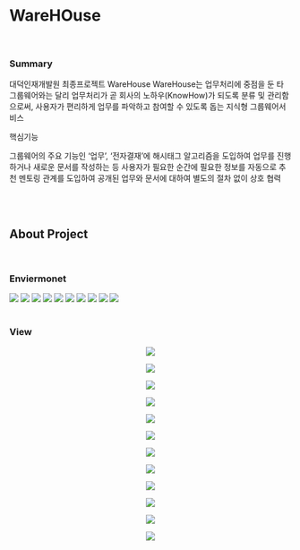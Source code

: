 # WareHOuse


  <br>

### Summary

대덕인재개발원 최종프로젝트 WareHouse
WareHouse는 업무처리에 중점을 둔 타 그룹웨어와는 달리 업무처리가 곧 회사의 노하우(KnowHow)가 되도록 분류 및 관리함으로써, 사용자가 편리하게 업무를 파악하고 참여할 수 있도록 돕는 지식형 그룹웨어서비스

핵심기능

그룹웨어의 주요 기능인 ‘업무’, ‘전자결재’에 해시태그 알고리즘을 도입하여 업무를 진행하거나 새로운 문서를 작성하는 등 사용자가 필요한 순간에 필요한 정보를 자동으로 추천
멘토링 관계를 도입하여 공개된 업무와 문서에 대하여 별도의 절차 없이 상호 협력

  



  <br>

  <br>

  

## About Project
  

  <br>

### Enviermonet






<div>
  
<img src="https://img.shields.io/badge/HTML5-E34F26?style=flat-square&logo=HTML5&logoColor=white"/>
<img src="https://img.shields.io/badge/CSS-1572B6?style=flat-square&logo=CSS3&logoColor=white"/>
<img src="https://img.shields.io/badge/JavaScript-F7DF1E?style=flat-square&logo=JavaScript&logoColor=white"/>
<img src="https://img.shields.io/badge/Java-007396?style=flat-square&logo=Java&logoColor=white"/>
<img src="https://img.shields.io/badge/Oracle-F80000?style=flat-square&logo=Oracle&logoColor=white"/>
<img src="https://img.shields.io/badge/Eclipse IDE-2C2255?style=flat-square&logo=Eclipse IDE&logoColor=white"/>
<img src="https://img.shields.io/badge/Bootstrap-7952B3?style=flat-square&logo=Bootstrap&logoColor=white"/>
<img src="https://img.shields.io/badge/Apache Tomcat-F8DC75?style=flat-square&logo=Apache Tomcat&logoColor=black"/>
<img src="https://img.shields.io/badge/jQuery-0769AD?style=flat-square&logo=jQuery&logoColor=white"/> 
<img src="https://img.shields.io/badge/Redmine-B32024?style=flat-square&logo=Redmine&logoColor=white"/>
  
</div>
  


  <br>

### View

<p align="center"> <img src="https://github.com/ejm111333/CGBox/assets/66450798/43fd4cc4-a217-4fa2-a687-b423d1ce7218"> 
</p>
<p align="center"> <img src="https://github.com/ejm111333/CGBox/assets/66450798/1152ce06-aacf-4dbe-94cb-952c9c6a02cc">
</p>
<p align="center"> <img src="https://github.com/ejm111333/CGBox/assets/66450798/d3f9d91e-a074-486c-b17f-a244fb14b7b7">
</p>
<p align="center"> <img src="https://github.com/ejm111333/CGBox/assets/66450798/7b008e00-782c-4dfb-beca-8db6279664c9">
</p>
<p align="center"> <img src="https://github.com/ejm111333/CGBox/assets/66450798/3445658f-512b-4856-91a0-c978f79eea80">
</p>
<p align="center"> <img src="https://github.com/ejm111333/CGBox/assets/66450798/afba4f4d-e925-499d-9b8d-d57f731e4bd6">
</p>
<p align="center"> <img src="https://github.com/ejm111333/CGBox/assets/66450798/cb21602f-5126-459e-a239-4d786b25e976">
</p>
<p align="center"> <img src="https://github.com/ejm111333/CGBox/assets/66450798/50eeab81-ad54-4902-ae83-376108c02a23">
</p>
<p align="center"> <img src="https://github.com/ejm111333/CGBox/assets/66450798/2a045190-26a5-4df1-9966-628304f2fb68">
</p>
<p align="center"> <img src="https://github.com/ejm111333/CGBox/assets/66450798/784a6ad9-e06b-4f08-ba0f-a38e2760cdb8">
</p>
<p align="center"> <img src="https://github.com/ejm111333/CGBox/assets/66450798/169b9bdb-32ba-4a42-a098-c1e0248bf974">
</p>
<p align="center"> <img src="https://github.com/ejm111333/CGBox/assets/66450798/9c8342e9-698c-40cd-8b96-3763de3e57f9">
</p>


